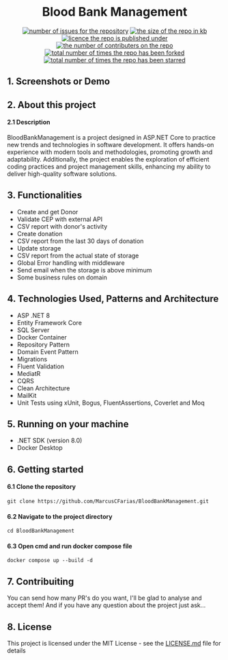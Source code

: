 <h1 align="center">
Blood Bank Management</h1>
<p align="center">
  <a href="https://github.com/MarcusCFarias/BloodBankManagement/issues"><img alt="number of issues for the repository" src="https://img.shields.io/github/issues/marcuscfarias/BloodBankManagement?color=red&label=Issues&style=for-the-badge" target="_blank" /></a>
  <a href="https://github.com/MarcusCFarias/BloodBankManagement"><img alt="the size of the repo in kb" src="https://img.shields.io/github/repo-size/marcuscfarias/BloodBankManagement?color=orange&label=Repo-Size&style=for-the-badge" target="_blank" /></a>
  <a href="https://opensource.org/licenses/MIT"><img alt="licence the repo is published under" src="https://img.shields.io/badge/License-MIT-yellow?style=for-the-badge" target="_blank" /></a>
 <a href="https://github.com/MarcusCFarias/BloodBankManagement/graphs/contributors"><img alt="the number of contributers on the repo" src="https://img.shields.io/github/contributors/marcuscfarias/BloodBankManagement?color=brightgreen&label=Contributors&style=for-the-badge" target="_blank" /></a>
  <a href="https://github.com/MarcusCFarias/BloodBankManagement/network/members"><img alt="total number of times the repo has been forked" src="https://img.shields.io/github/forks/marcuscfarias/BloodBankManagement?color=blue&label=Forks&style=for-the-badge" target="_blank" /></a>
  <a href="https://github.com/MarcusCFarias/BloodBankManagement/stargazers"><img alt="total number of times the repo has been starred" src="https://img.shields.io/github/stars/marcuscfarias/BloodBankManagement?color=blueviolet&label=Stars&style=for-the-badge" target="_blank" /></a>
</p>

## 1. Screenshots or Demo

## 2. About this project
#### 2.1 Description
BloodBankManagement is a project designed in ASP.NET Core to practice new trends and technologies in software development. It offers hands-on experience with modern tools and methodologies, promoting growth and adaptability. Additionally, the project enables the exploration of efficient coding practices and project management skills, enhancing my ability to deliver high-quality software solutions.

## 3. Functionalities
- Create and get Donor
- Validate CEP with external API
- CSV report with donor's activity
- Create donation
- CSV report from the last 30 days of donation
- Update storage
- CSV report from the actual state of storage
- Global Error handling with middleware
- Send email when the storage is above minimum
- Some business rules on domain

## 4. Technologies Used, Patterns and Architecture
- ASP .NET 8
- Entity Framework Core
- SQL Server
- Docker Container
- Repository Pattern
- Domain Event Pattern
- Migrations
- Fluent Validation
- MediatR
- CQRS
- Clean Architecture
- MailKit
- Unit Tests using xUnit, Bogus, FluentAssertions, Coverlet and Moq

## 5. Running on your machine
- .NET SDK (version 8.0)
- Docker Desktop

## 6. Getting started
#### 6.1 Clone the repository
```
git clone https://github.com/MarcusCFarias/BloodBankManagement.git
```
#### 6.2 Navigate to the project directory
```
cd BloodBankManagement
```

#### 6.3 Open cmd and run docker compose file
```
docker compose up --build -d
```

## 7. Contribuiting
You can send how many PR's do you want, I'll be glad to analyse and accept them! And if you have any question about the project just ask...

## 8. License
This project is licensed under the MIT License - see the [LICENSE.md](https://github.com/MarcusCFarias/BloodBankManagement/blob/main/LICENSE) file for details

